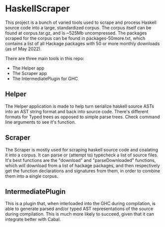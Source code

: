 # HaskellScraper


This project is a bunch of varied tools used to scrape and process Haskell source code into a large, standardized corpus. The corpus itself can be found at corpus.tar.gz, and is ~525Mb uncompressed. The packages scraped for the corpus can be found in packages-50more.txt, which contains a list of all Hackage packages with 50 or more monthly downloads (as of May 2022). 

There are three main tools in this repo: 
* The Helper app
* The Scraper app
* The IntermediatePlugin for GHC

## Helper
The Helper application is made to help turn serialize haskell source ASTs into an AST string format and back into source code. There's different formats for Typed trees as opposed to simple parse trees. Check command line arguments to see it's function. 

## Scraper
The Scraper is mostly used for scraping haskell source code and coalating it into a corpus. It can parse or (attempt to) typecheck a list of source files. It's best functions are the "download" and "parseDownloaded" functions, which will download from a list of hackage packages, and then respectively get the function declarations and signatures from them, in order to combine them into a single corpus. 

## IntermediatePlugin
This is a plugin that, when interloaded into the GHC during compilation, is able to generate parsed and/or typed AST representations of the source during compilation. This is much more likely to succeed, given that it can integrate better with Cabal.

